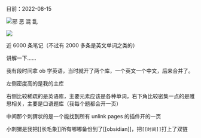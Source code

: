 目前：2022-08-15

![邪 恶 混 乱](https://picture-guan.oss-cn-hangzhou.aliyuncs.com/20220814234923.png)

![](https://picture-guan.oss-cn-hangzhou.aliyuncs.com/20220815135315.png)

近 6000 条笔记（不过有 2000 多条是英文单词之类的）

讲解一下……

我有段时间拿 ob 学英语，当时就开了两个库，一个英文一个中文，后来合并了。

左侧密度高的是我的主库

右侧比较稀疏的是英语库，主要元素应该是各种单词，右下角比较密集一点的是雅思相关，主要是口语题库（我每个题都会开一页）

中间那个刺猬状的是一个能找到所有 unlink pages 的插件开的一页

小刺猬是我把[[长毛象]]所有嘟嘟备份到了[[obsidian]]，把`[[时间]]`打上了双链